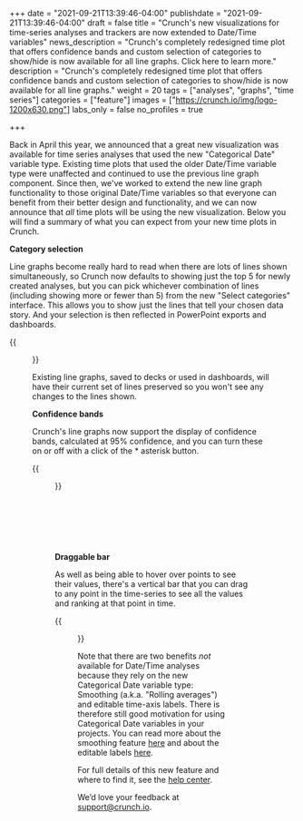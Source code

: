 +++
date = "2021-09-21T13:39:46-04:00"
publishdate = "2021-09-21T13:39:46-04:00"
draft = false
title = "Crunch's new visualizations for time-series analyses and trackers are now extended to Date/Time variables"
news_description = "Crunch's completely redesigned time plot that offers confidence bands and custom selection of categories to show/hide is now available for all line graphs. Click here to learn more."
description = "Crunch's completely redesigned time plot that offers confidence bands and custom selection of categories to show/hide is now available for all line graphs."
weight = 20
tags = ["analyses", "graphs", "time series"]
categories = ["feature"]
images = ["https://crunch.io/img/logo-1200x630.png"]
labs_only = false
no_profiles = true

+++

Back in April this year, we announced that a great new visualization was available for time series analyses that used the new "Categorical Date" variable type. Existing time plots that used the older Date/Time variable type were unaffected and continued to use the previous line graph component. Since then, we've worked to extend the new line graph functionality to those original Date/Time variables so that everyone can benefit from their better design and functionality, and we can now announce that *all* time plots will be using the new visualization. Below you will find a summary of what you can expect from your new time plots in Crunch.

**Category selection**

Line graphs become really hard to read when there are lots of lines shown simultaneously, so Crunch now defaults to showing just the top 5 for newly created analyses, but you can pick whichever combination of lines (including showing more or fewer than 5) from the new "Select categories" interface. This allows you to show just the lines that tell your chosen data story. And your selection is then reflected in PowerPoint exports and dashboards.

{{<figure src="https://crunch.io/dev/features/images/date-time-variables_01.gif" class="img-fluid">}}

Existing line graphs, saved to decks or used in dashboards, will have their current set of lines preserved so you won't see any changes to the lines shown.

**Confidence bands**

Crunch's line graphs now support the display of confidence bands, calculated at 95% confidence, and you can turn these on or off with a click of the * asterisk button.

{{<figure src="https://crunch.io/dev/features/images/date-time-variables_02.gif" class="img-fluid">}}

<div id="draggable" style="padding-top:80px;"></div>

**Draggable bar**

As well as being able to hover over points to see their values, there's a vertical bar that you can drag to any point in the time-series to see all the values and ranking at that point in time.

{{<figure src="https://crunch.io/dev/features/images/date-time-variables_03.gif" class="img-fluid">}}

Note that there are two benefits *not* available for Date/Time analyses because they rely on the new Categorical Date variable type: Smoothing (a.k.a. "Rolling averages") and editable time-axis labels. There is therefore still good motivation for using Categorical Date variables in your projects. You can read more about the smoothing feature [here](https://help.crunch.io/hc/en-us/articles/360053244351-Time-series-smoothing-moving-average-) and about the editable labels [here](https://help.crunch.io/hc/en-us/articles/360050751471-Defining-survey-wave-variables).

For full details of this new feature and where to find it, see the [help center](https://help.crunch.io/hc/en-us/articles/360057226852-Time-series-analysis-with-time-plots).

We’d love your feedback at [support@crunch.io](mailto:support@crunch.io).
